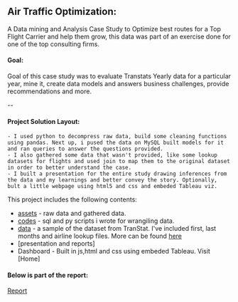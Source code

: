 ##	Air Traffic Optimization:

A Data mining and Analysis Case Study to Optimize best routes for a Top Flight Carrier and help them grow, this data was part of an exercise done for one of the top consulting firms. 

#### Goal: 
Goal of this case study was to evaluate Transtats Yearly data for a particular year, mine it, create data models and answers business challenges, provide recommendations and more. 


--

#### Project Solution Layout:
	- I used python to decompress raw data, build some cleaning functions using pandas. Next up, i pused the data on MySQL built models for it and ran queries to answer the questions provided.
	- I also gathered some data that wasn't provided, like some lookup datasets for flights and used join to map them to the original dataset in order to better understand the case. 
	- I built a presentation for the entire study drawing inferences from the data and my learnings and better convey the story. Optionally, bult a little webpage using html5 and css and embeded Tableau viz. 

This project includes the following contents:
* [assets](assets/) - raw data and gathered data. 
* [codes](codes/) - sql and py scripts i wrote for wrangiling data.
* [data](data/) - a sample of the dataset from TranStat. I've included first, last months and airline lookup files. More can be found [here](http://www.transtats.bts.gov/databases.asp?Mode_ID=1&Mode_Desc=Aviation&Subject_ID2=0)
* [presentation and reports]
* Dashboard - Built in js,html and css using embeded Tableau. Visit [Home]

#### Below is part of the report: 
[Report](https://github.com/geekidharsh/AirTrafficOptimization/blob/master/presentation%20and%20reports/AirTrafficOptimization-case-presentation.pdf)
